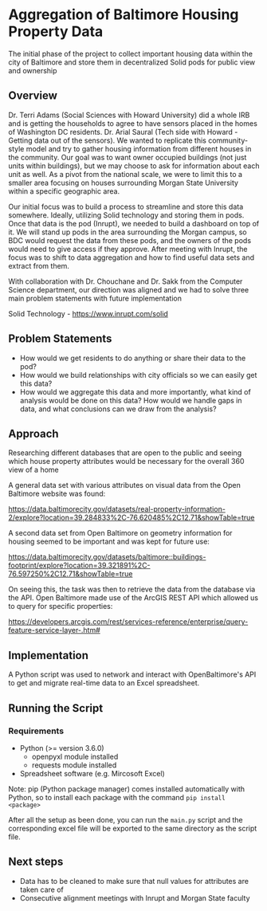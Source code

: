 # Aggregation of Baltimore Housing Property Data
The initial phase of the project to collect important housing data within the city of Baltimore and store them in decentralized Solid pods for public view and ownership

## Overview
Dr. Terri Adams (Social Sciences with Howard University) did a whole IRB and is getting the households to agree to have sensors placed in the homes of Washington DC residents. Dr. Arial Saural (Tech side with Howard - Getting data out of the sensors). We wanted to replicate this community-style model and try to gather housing information from different houses in the community. Our goal was to want owner occupied buildings (not just units within buildings), but we may choose to ask for information about each unit as well.
As a pivot from the national scale, we were to limit this to a smaller area focusing on houses surrounding Morgan State University within a specific geographic area.

Our initial focus was to build a process to streamline and store this data somewhere. Ideally, utilizing Solid technology and storing them in pods. Once that data is the pod (Inrupt), we needed to build a dashboard on top of it. We will stand up pods in the area surrounding the Morgan campus, so BDC would request the data from these pods, and the owners of the pods would need to give access if they approve. After meeting with Inrupt, the focus was to shift to data aggregation and how to find useful data sets and extract from them.

With collaboration with Dr. Chouchane and Dr. Sakk from the Computer Science department, our direction was aligned and we had to solve three main problem statements with future implementation

Solid Technology - https://www.inrupt.com/solid

## Problem Statements
- How would we get residents to do anything or share their data to the pod?
- How would we build relationships with city officials so we can easily get this data?
- How would we aggregate this data and more importantly, what kind of analysis would be done on this data? How would we handle gaps in data, and what conclusions can we draw from the analysis?

## Approach
Researching different databases that are open to the public and seeing which house property attributes would be necessary for the overall 360 view of a home

A general data set with various attributes on visual data from the Open Baltimore website was found:

https://data.baltimorecity.gov/datasets/real-property-information-2/explore?location=39.284833%2C-76.620485%2C12.71&showTable=true

A second data set from Open Baltimore on geometry information for housing seemed to be important and was kept for future use:

https://data.baltimorecity.gov/datasets/baltimore::buildings-footprint/explore?location=39.321891%2C-76.597250%2C12.71&showTable=true

On seeing this, the task was then to retrieve the data from the database via the API. Open Baltimore made use of the ArcGIS REST API which allowed us to query for specific properties:

https://developers.arcgis.com/rest/services-reference/enterprise/query-feature-service-layer-.htm#

## Implementation

A Python script was used to network and interact with OpenBaltimore's API to get and migrate real-time data to an Excel spreadsheet.

## Running the Script

### Requirements
- Python (>= version 3.6.0)
  - openpyxl module installed
  - requests module installed
- Spreadsheet software (e.g. Mircosoft Excel)

Note: pip (Python package manager) comes installed automatically with Python, so to install each package with the command `pip install <package>`

After all the setup as been done, you can run the `main.py` script and the corresponding excel file will be exported to the same directory as the script file.

## Next steps

- Data has to be cleaned to make sure that null values for attributes are taken care of
- Consecutive alignment meetings with Inrupt and Morgan State faculty
